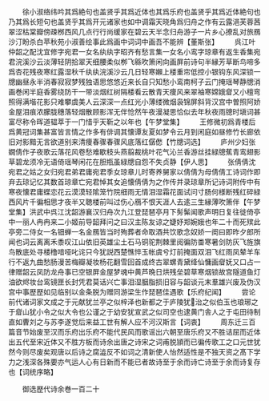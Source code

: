 <!-- { "loadSidebar": true } -->
　　徐小淑络纬吟其爲絶句也盖贤乎其爲近体也其爲乐府也盖贤乎其爲近体絶句也乃其爲长短句也盖贤乎其爲开元诸家也如中调霜天晓角爲归舟之作有云露浥芙蓉茜翠涩枯棠瓣傍疎桞西风几点行行尚缓家在碧云天半念归舟游子一片乡心撩乱对旅鴈沙汀盼杀白苹秋苑小淑善绘事此爲画中词词中画吾不能辨【董斯张】
　　呉江叶仲韶之配沈宜修字宛君一女名纨纨字昭齐有愁言集一女名小鸾字琼章有返生香集宛君浣溪沙云淡薄轻阴拾翠天细腰柔似栁飞緜吹箫闲向画屏前诗句半縁芳草断鸟啼多爲杏花残夜寒红露湿秋千纨纨浣溪沙云几日轻寒嬾上楼重帘低控小银钩东风深锁一牕幽昼永半消春寂寂梦残独语思悠悠近来长自只知愁小鸾南柯子云门掩瑶琴静牕消画巻闲半庭香雾绕防干一带淡烟红树隔楼看云散青天痩风来翠袖寒嫦娥睂又小檀弯照得满堦花影只难攀虞美人云深深一点红光小薄缕微烟袅锦屏斜背汉宫中曽照阿娇金屋泪痕浓朦胧穗落轻烟散顾影浑无伴怆然午夜漫凝思恰似去年秋夜雨牕时塡词甚富尽称令晖道韫萃于一门惜乎天靳之以年也【午梦堂集】
　　王修微初爲青楼后爲黄冠词集甚富皆言情之作多有俳调其懐谭友夏如梦令云月到闲庭如昼修竹长廊依旧对影黯无言欲道别来清痩春骤春骤风底落红僝僽【竹牕词选】
　　庐州少妇张嫺倩作子夜歌云落花风卷愁难歇枝头燕翦裁桃叶花气沁兰香游丝挂緑牕蕉青鸾翅影草碧龙须冷无语倚瑶琴闲花在胆瓶虽緑牕自怨不失贞静【伊人思】
　　张倩倩沈宛君之姑之女归宛君弟君庸宛君季女琼章儿时寄养舅家以倩倩为母倩倩工诗词作即弃去琼记忆其数首琼章亡宛君悼其女追懐倩倩为之作传并录琼章所记诗词附传中有寒夜懐君庸蝶恋花云漠漠轻隂笼竹院细雨无情泪湿霜花面试问寸肠何様断残红碎緑西风片千徧相思才夜半又聴楼前叫过伤心鴈不恨天涯人去逺三生縁薄吹箫伴【午梦堂集】洪武中呉江沈韶游襄汉归舟次九江登琵琶亭月下髣髴闻歌声明日复往徙倚亭中一丽人冉冉来二小姬前导韶拜问之曰汉主陈友谅之婕妤郑婉娥也年二十而死殡此亭旁二侍女一名钿蝉一名金鴈皆当时殉葬者命取酒共饮歌念奴娇一阕曰即昨夕郎所闻也词云离离禾黍叹江山依旧英雄尘土石马铜驼荆棘里阅徧防畨寒暑剑防灰飞旌旗鸟散底处寻楼橹喑哑叱诧只今犹説西楚憔悴玉帐虞兮灯前掩面双泪飞红雨凤辇羊车行不返九曲愁肠漫苦梅瓣凝妆杨花翻雪回首成终古翠螺青黛绛仙慵画睂妩又口占一律赠韶云凤防龙舟事已空银屏金屋梦魂中黄芦晩日烘残垒碧草寒烟锁故宫隧道鱼灯油欲烬妆台鸾镜匣长封凭君莫话兴亡事泪湿胭脂损旧容与韶谈元末羣雄兴废及伪汉宫中事歴歴如见临别以金条脱为赠同游梁生作琵琶佳遇歌【乐府纪闻】
　　尝论前代诸词家文成之于元献犹兰亭之似梓泽也新都之于庐陵犹治之似伯玉也琅琊之于睂山犹小令之似大令也公谨之于幼安犹宣武之似司空也逮黄门舎人之于屯田待制直如曹刘之与苏李遂觉后来益工世有解人应不河汉斯言【词衷】
　　周东迁三百篇音节始废至汉而乐府出乐府不能代民风而歌谣出六朝至唐乐府又不胜诘屈而近体出五代至宋近体又不胜方板而诗余出唐之诗宋之词甫脱頴而已徧传歌工之口元世犹然今则尽废矣观唐以后诗之腐澁反不如词之清新使人怡然适性是不独天资之髙下学力之浅深各殊要亦气运人心有日新而不能已者故诗至于余而诗亡诗至于余而诗复存也【词统序略】

　　御选歴代诗余巻一百二十
